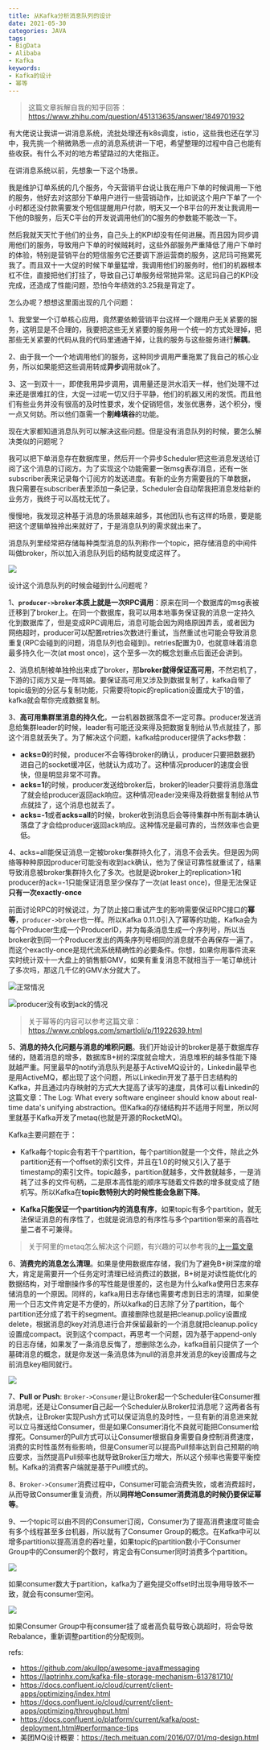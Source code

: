 ```yaml
---
title: 从Kafka分析消息队列的设计
date: 2021-05-30
categories: JAVA
tags: 
- BigData
- Alibaba
- Kafka
keywords:
- Kafka的设计
- 幂等
---
```


> 这篇文章拆解自我的知乎回答：https://www.zhihu.com/question/451313635/answer/1849701932

有大佬说让我讲一讲消息系统，流批处理还有k8s调度，istio，这些我也还在学习中，我先挑一个稍微熟悉一点的消息系统讲一下吧，希望整理的过程中自己也能有些收获。有什么不对的地方希望路过的大佬指正。

在讲消息系统以前，先想象一下这个场景。

我是维护订单系统的几个服务，今天营销平台说让我在用户下单的时候调用一下他的服务，他好去对这部分下单用户进行一些营销动作，比如说这个用户下单了一个小时都还没付款需要发个短信提醒用户付款，明天又一个B平台的开发让我调用一下他的B服务，后天C平台的开发说调用他们的C服务的参数能不能改一下。

然后我就天天忙于他们的业务，自己头上的KPI却没有任何进展。而且因为同步调用他们的服务，导致用户下单的时候贼耗时，这些外部服务严重降低了用户下单时的体验，特别是营销平台的短信服务它还要调下游运营商的服务，这尼玛可拖累死我了。而且双十一大促的时候下单量猛增，我调用他们的服务时，他们的机器根本杠不住，直接把他们打挂了，导致自己订单服务经常抛异常。这尼玛自己的KPI没完成，还造成了性能问题，恐怕今年绩效的3.25我是背定了。

怎么办呢？想想这里面出现的几个问题：

1、我堂堂一个订单核心应用，竟然要依赖营销平台这样一个跟用户无关紧要的服务，这明显是不合理的，我要把这些无关紧要的服务用一个统一的方式处理掉，把那些无关紧要的代码从我的代码里通通干掉，让我的服务与这些服务进行**解耦**。

2、由于我一个一个地调用他们的服务，这种同步调用严重拖累了我自己的核心业务，所以如果能把这些调用转成**异步**调用就ok了。

3、这一到双十一，即使我用异步调用，调用量还是洪水滔天一样，他们处理不过来还是很难扛的住，大促一过呢一切又归于平静，他们的机器又闲的发慌。而且他们有些业务并没有很高的及时性要求，发个促销短信，发张优惠券，送个积分，慢一点又何妨。所以他们亟需一个**削峰填谷**的功能。

现在大家都知道消息队列可以解决这些问题。但是没有消息队列的时候，要怎么解决类似的问题呢？

我可以把下单消息存在数据库里，然后开一个异步Scheduler把这些消息发送给订阅了这个消息的订阅方。为了实现这个功能需要一张msg表存消息，还有一张subscriber表来记录每个订阅方的发送进度。有新的业务方需要我的下单数据，我只需要在subscriber表里添加一条记录，Scheduler会自动帮我把消息发给新的业务方，我终于可以高枕无忧了。

慢慢地，我发现这种基于消息的场景越来越多，其他团队也有这样的场景，要是能把这个逻辑单独拎出来就好了，于是消息队列的需求就出来了。

消息队列里经常把存储每种类型消息的队列称作一个topic，把存储消息的中间件叫做broker，所以加入消息队列后的结构就变成这样了。

![](http://www.plantuml.com/plantuml/svg/FSqz2i904CNnVaynfCyL96Yzu05ibimpBYOpE1_tTr6qUloAFs_nQ1Pvx6N7FIYKh6-F8Ew6DRfA4MNGrPHpXNrrKV4yXbw914qLxct3JSwcJzX4pQcMNqFpV1gid_sd2uJ7xHi0)

设计这个消息队列的时候会碰到什么问题呢？

1、**`producer->broker`本质上就是一次RPC调用**：原来在同一个数据库的msg表被迁移到了broker上。在同一个数据库，我可以用本地事务保证我的消息一定持久化到数据库了，但是变成RPC调用后，消息可能会因为网络原因弄丢，或者因为网络超时，producer可以配置retries次数进行重试，当然重试也可能会导致消息重复(RPC会碰到的问题，消息队列也会碰到)。retries配置为0，也就意味着消息最多持久化一次(at most once)，这个至多一次的概念划重点后面还会讲到。

2、消息机制被单独拎出来成了broker，那**broker就得保证高可用**，不然宕机了，下游的订阅方又是一阵骂娘。要保证高可用又涉及到数据复制了，kafka自带了topic级别的分区与复制功能，只需要将topic的replication设置成大于1的值，kafka就会帮你完成数据复制。

3、**高可用集群里消息的持久化**，一台机器数据落盘不一定可靠。producer发送消息给集群leader的时候，leader有可能还没来得及把数据复制给从节点就挂了，那这个消息就丢失了。为了解决这个问题，kafka给producer提供了acks参数：

* **acks=0**的时候，producer不会等待broker的确认，producer只要把数据扔进自己的socket缓冲区，他就认为成功了。这种情况producer的速度会很快，但是明显非常不可靠。
* **acks=1**的时候，producer发送给broker后，broker的leader只要将消息落盘了就会给producer返回ack响应。这种情况leader没来得及将数据复制给从节点就挂了，这个消息也就丢了。
* **acks=-1**或者**acks=all**的时候，broker收到消息后会等待集群中所有副本确认落盘了才会给producer返回ack响应。这种情况是最可靠的，当然效率也会更低。

4、acks=all能保证消息一定被broker集群持久化了，消息不会丢失。但是因为网络等种种原因producer可能没有收到ack确认，他为了保证可靠性就重试了，结果导致消息被broker集群持久化了多次。也就是说broker上的replication>1和producer的ack=-1只能保证消息至少保存了一次(at least once)，但是无法保证**只有一次exactly-once**

前面讨论RPC的时候说过，为了防止接口重试产生的影响需要保证RPC接口的**幂等**，`producer->broker`也一样。所以Kafka 0.11.0引入了幂等的功能，Kafka会为每个Producer生成一个ProducerID，并为每条消息生成一个序列号，所以当broker收到同一个Producer发出的两条序列号相同的消息就不会再保存一遍了。而这个exactly-once是现代流系统精确性的必要条件。你想，如果你用事件流来实时统计双十一大盘上的销售额GMV，如果有重复消息不就相当于一笔订单统计了多次吗，那这几千亿的GMV水分就大了。

![正常情况](https://pic1.zhimg.com/80/v2-374a40c1c29738f9f9b8b72bcc169bbd_1440w.jpg)

![producer没有收到ack的情况](https://pic2.zhimg.com/80/v2-484333205eea8d0d4a4aa0a1ac62f70e_1440w.jpg)

> 关于幂等的内容可以参考这篇文章：https://www.cnblogs.com/smartloli/p/11922639.html

5、**消息的持久化问题与消息的堆积问题**。我们开始设计的broker是基于数据库存储的，随着消息的增多，数据库B+树的深度就会增大，消息堆积的越多性能下降就越严重。阿里最早的notify消息队列是基于ActiveMQ设计的，Linkedin最早也是用ActiveMQ，都出现了这个问题，所以Linkedin开发了基于日志结构的Kafka，并且通过内存映射的方式大大提高了读写的速度，具体可以看Linkedin的这篇文章：The Log: What every software engineer should know about real-time data's unifying abstraction。但Kafka的存储结构并不适用于阿里，所以阿里就基于Kafka开发了metaq(也就是开源的RocketMQ)。

Kafka主要问题在于：

* Kafka每个topic会有若干个partition，每个partition就是一个文件，除此之外partition还有一个offset的索引文件，并且在1.0的时候又引入了基于timestamp的索引文件。topic越多，partition就越多，文件数就越多，一是消耗了过多的文件句柄，二是原本高性能的顺序写随着文件数的增多就变成了随机写。所以Kafka在**topic数特别大的时候性能会急剧下降**。

* **Kafka只能保证一个partition内的消息有序**，如果topic有多个partition，就无法保证消息的有序性了，也就是说消息的有序性与多个partition带来的高吞吐量二者不可兼得。
> 关于阿里的metaq怎么解决这个问题，有兴趣的可以参考我的[上一篇文章](https://blog.hufeifei.cn/2020/04/25/Alibaba/MetaQ&Notify/)

6、**消费完的消息怎么清理**。如果是使用数据库存储，我们为了避免B+树深度的增大，肯定是需要开一个任务定时清理已经消费过的数据，B+树是对读性能优化的数据结构，对于增删操作多的写性能是很差的，这也是为什么kafka使用日志来存储消息的一个原因。同样的，kafka用日志存储也需要考虑到日志的清理，如果使用一个日志文件肯定是不方便的，所以kafka的日志除了分了partition，每个partition还分成了若干的segment。直接删除也就是把cleanup.policy设置成delete，根据消息的key对消息进行合并保留最新的一个消息就把cleanup.policy设置成compact。说到这个compact，再思考一个问题，因为基于append-only的日志存储，如果发了一条消息反悔了，想删除怎么办，kafka目前只提供了一个墓碑消息的概念，就是你发送一条消息体为null的消息并发消息的key设置成与之前消息key相同就行。

![](https://pic2.zhimg.com/80/v2-b35bd06cdfac2a2ef57a6839227fc89f_720w.png)

7、**Pull or Push**: `Broker->Consumer`是让Broker起一个Scheduler往Consumer推消息呢，还是让Consumer自己起一个Scheduler从Broker拉消息呢？这两者各有优缺点，让Broker实现Push方式可以保证消息的及时性，一旦有新的消息进来就可以立马推送给Consumer，但是如果Consumer消化不良就可能把Consumer给撑死。Consumer的Pull方式可以让Consumer根据自身需要自身控制消费速度，消费的实时性虽然有些影响，但是Consumer可以提高Pull频率达到自己预期的响应要求，当然提高Pull频率也就导致Broker压力增大，所以这个频率也需要平衡控制。Kafka的消费客户端就是基于Pull模式的。

8、`Broker->Consumer`消费过程中，Consumer可能会消费失败，或者消费超时，从而导致Consumer重复消费，所以**同样地Consumer消费消息的时候仍要保证幂等**。

9、一个topic可以由不同的Consumer订阅，Consumer为了提高消费速度可能会有多个线程甚至多台机器，所以就有了Consumer Group的概念。在Kafka中可以增多partition以提高消息的吞吐量，如果topic的partition数小于Consumer Group中的Consumer的个数时，肯定会有Consumer同时消费多个partition。

![](https://pic1.zhimg.com/80/v2-ecd4e63188ff8fbf13634952e8c604cc_1440w.jpg)

如果consumer数大于partition，kafka为了避免提交offset时出现争用导致不一致，就会有consumer空闲。

![](https://pic4.zhimg.com/80/v2-9a10edf9ecb74215c92689df6b819139_1440w.jpg)

如果Consumer Group中有consumer挂了或者高负载导致心跳超时，将会导致Rebalance，重新调整partition的分配规则。


refs: 
* https://github.com/akullpp/awesome-java#messaging
* https://laptrinhx.com/kafka-file-storage-mechanism-613781710/
* https://docs.confluent.io/cloud/current/client-apps/optimizing/index.html
* https://docs.confluent.io/cloud/current/client-apps/optimizing/throughput.html
* https://docs.confluent.io/platform/current/kafka/post-deployment.html#performance-tips
* 美团MQ设计概要：https://tech.meituan.com/2016/07/01/mq-design.html

<!-- 

## 、partition的设计

https://www.zhihu.com/question/28925721

## 费者

customer group

超时，kafka会认为这个消费者死了，重新rebalance，即使你后面提交了offset，commit也会失败。下次poll还会poll到这个消息。所以要保证处理好消息的幂等性。

## ebalance的问题

rebalance协议

https://www.cnblogs.com/chanshuyi/p/kafka_rebalance_quick_guide.html

## 、客户端

https://github.com/birdayz/kaf

https://github.com/fgeller/kt

https://github.com/adevinta/zoe

https://github.com/lensesio/kafka-connect-tools

--> 
